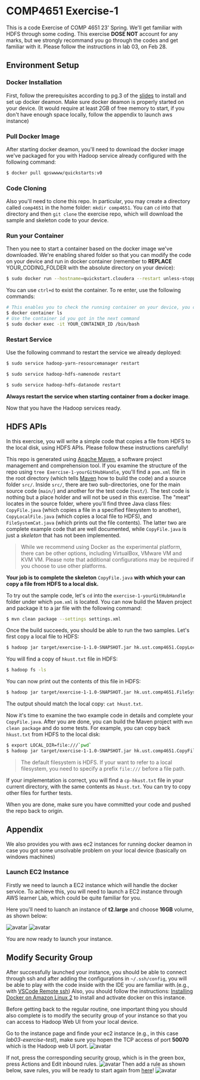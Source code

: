 # COMP4651 Exercise-1

This is a code Exercise of COMP 4651 23' Spring. We'll get familiar with HDFS through some coding. This exercise **DOSE NOT** account for any marks, but we strongly recommand you go through the codes and get familiar with it. Please follow the instructions in lab 03, on Feb 28.

## Environment Setup

### Docker Installation
First, follow the prerequisites according to pg.3 of the [slides](./files/lab03_Hadoop.pdf) to install and set up docker deamon. Make sure docker deamon is properly started on your device. (It would require at least 2GB of free memory to start, if you don't have enough space locally, follow the appendix to launch aws instance)

### <span id="jump1">Pull Docker Image</span>
After starting docker deamon, you'll need to download the docker image we've packaged for you with Hadoop service already configured with the following command:
``` bash
$ docker pull qpswwww/quickstarts:v0
```

### Code Cloning
Also you'll need to clone this repo. In particular, you may create a directory called `comp4651` in the home folder: `mkdir comp4651`. You can `cd` into that directory and then `git clone` the exercise repo, which will download the sample and skeleton code to your device.

### Run your Container
Then you nee to start a container based on the docker image we've downloaded. We're enabling shared folder so that you can modify the code on your device and run in docker container (remember to **REPLACE** YOUR_CODING_FOLDER with the absolute directory on your device):
``` bash
$ sudo docker run --hostname=quickstart.cloudera --restart unless-stopped --privileged=true -it -v YOUR_CODING_FOLDER:/share -p 8888:8888 -p 80:80 -p 8020:8020 -p 7180:7180 -p 50070:50070 -p 10086:22 qpswwww/quickstarts:v0 /bin/bash
```

You can use `ctrl+d` to exist the container. To re enter, use the following commands:
``` bash
# This enables you to check the running container on your device, you can get the container id and enter to a specific container.
$ docker container ls
# Use the container id you got in the next command
$ sudo docker exec -it YOUR_CONTAINER_ID /bin/bash
```

### Restart Service
Use the following command to restart the service we already deployed:​
``` bash
$ sudo service hadoop-yarn-resourcemanager restart

$ sudo service hadoop-hdfs-namenode restart

$ sudo service hadoop-hdfs-datanode restart
```
**Always restart the service when starting container from a docker image**.

Now that you have the Hadoop services ready.

## HDFS APIs

In this exercise, you will write a simple code that copies a file from HDFS to the local disk, using HDFS APIs. Please follow these instructions carefully!

This repo is generated using [Apache Maven][Maven], a software project management and comprehension tool. If you examine the structure of the repo using `tree Exercise-1-yourGitHubHandle`, you'll find a `pom.xml` file in the root directory (which tells [Maven][Maven] how to build the code) and a source folder `src/`. Inside `src/`, there are two sub-directories, one for the main source code (`main/`) and another for the test code (`test/`). The test code is nothing but a place holder and will not be used in this exercise. The "meat" locates in the source folder, where you'll find three Java class files: `CopyFile.java` (which copies a file in a specified filesystem to another), `CopyLocalFile.java` (which copies a local file to HDFS), and `FileSystemCat.java` (which prints out the file contents). The latter two are complete example code that are well documented, while `CopyFile.java` is just a *skeleton* that has not been implemented.

> While we recommend using Docker as the experimental platform, there can be other options, including VirtualBox, VMware VM and KVM VM. Please note that additional configurations may be required if you choose to use other platforms.

**Your job is to complete the skeleton** `CopyFile.java` **with which your can copy a file from HDFS to a local disk.**

To try out the sample code, let's `cd` into the `exercise-1-yourGitHubHandle` folder under which `pom.xml` is located. You can now build the Maven project and package it to a jar file with the following command:
``` bash
$ mvn clean package --settings settings.xml
```
Once the build succeeds, you should be able to run the two samples. Let's first copy a local file to HDFS:
``` bash
$ hadoop jar target/exercise-1-1.0-SNAPSHOT.jar hk.ust.comp4651.CopyLocalFile hkust.txt hkust.txt
```
You will find a copy of `hkust.txt` file in HDFS:
``` bash
$ hadoop fs -ls
```
You can now print out the contents of this file in HDFS:
``` bash
$ hadoop jar target/exercise-1-1.0-SNAPSHOT.jar hk.ust.comp4651.FileSystemCat hkust.txt
```
The output should match the local copy: `cat hkust.txt`.

Now it's time to examine the two example code in details and complete your `CopyFile.java`. After you are done, you can build the Maven project with `mvn clean package` and do some tests. For example, you can copy back `hkust.txt` from HDFS to the local disk:
``` bash
$ export LOCAL_DIR=file:///`pwd`
$ hadoop jar target/exercise-1-1.0-SNAPSHOT.jar hk.ust.comp4651.CopyFile hkust.txt $LOCAL_DIR/cp-hkust.txt
```
> The default filesystem is HDFS. If your want to refer to a local filesystem, you need to specify a prefix `file:///` before a file path.

If your implementation is correct, you will find a `cp-hkust.txt` file in your current directory, with the same contents as `hkust.txt`. You can try to copy other files for further tests.

When you are done, make sure you have committed your code and pushed the repo back to origin.



## Appendix
We also provides you with aws ec2 instances for running docker deamon in case you got some unsolvable problem on your local device (basically on windows machines)

### Launch EC2 Instance
Firstly we need to launch a EC2 instance which will handle the docker service. 
To achieve this, you will need to launch a EC2 instance through AWS learner Lab, which could be quite familiar for you.

Here you'll need to luanch an instance of **t2.large** and choose **16GB** volume, as shown below:

![avatar](files/images/t2.large.png)
![avatar](files/images/volume.png)

You are now ready to launch your instance.


## Modify Security Group 
After successfully launched your instance, you should be able to connect through ssh and after adding the configurations in `~/.ssh/config`, you will be able to play with the code inside with the IDE you are familiar with.(e.g., with [VSCode Remote ssh](https://code.visualstudio.com/docs/remote/ssh))
Also, you should follow the instructions: [Installing Docker on Amazon Linux 2](https://docs.aws.amazon.com/AmazonECS/latest/developerguide/create-container-image.html) to install and activate docker on this instance.

Before getting back to the regular routine, one important thing you should also complete is to modify the security group of your instance so that you can access to Hadoop Web UI from your local device.

Go to the instance page and finde your ec2 instance (e.g., in this case *lab03-exercise-test*), make sure you hopen the TCP access of port **50070** which is the Hadoop web UI port.
![avatar](files/images/50070.png)

If not, press the corresponding security group, which is in the green box, press Actions and Edit inbound rules.
![avatar](files/images/inbound.png)
Then add a rule as shown below, save rules, you will be ready to start again from [here](#jump1)!
![avatar](files/images/add.png)


[Maven]: https://maven.apache.org

